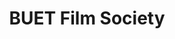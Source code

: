---
type: activity
title: BUET Film Society
tags: [Film, Club]
style: fill
logo: ../assets/images/bfs.jpg
designations: [
    {
        title: General Secretary, 
        from: November 2018,
        to: May 2019
    }
]
color: light
description: BUET Film Society is the central film club of BUET.
external_url: https://www.facebook.com/bfs.buet
---